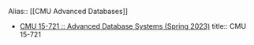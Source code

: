 Alias:: [[CMU Advanced Databases]]

- [CMU 15-721 :: Advanced Database Systems (Spring 2023)](https://15721.courses.cs.cmu.edu/spring2023/)
  title:: CMU 15-721